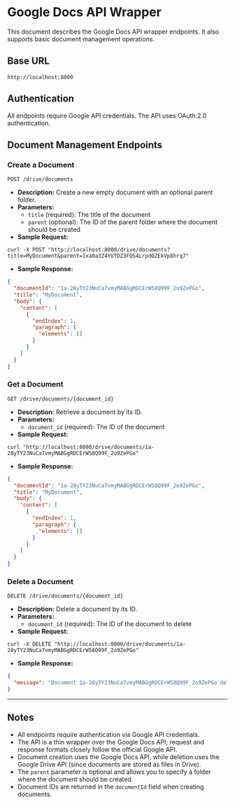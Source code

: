 # Google Docs API Wrapper

This document describes the Google Docs API wrapper endpoints. It also supports basic document management operations.

## Base URL
```
http://localhost:8000
```

## Authentication
All endpoints require Google API credentials. The API uses OAuth 2.0 authentication.

## Document Management Endpoints

### Create a Document
```
POST /drive/documents
```
- **Description:** Create a new empty document with an optional parent folder.
- **Parameters:**
  - `title` (required): The title of the document
  - `parent` (optional): The ID of the parent folder where the document should be created
- **Sample Request:**
```
curl -X POST "http://localhost:8000/drive/documents?title=MyDocument&parent=1xa0a3Z4YUfDZ3FQS4LrpdOZEkVp8hrq7"
```
- **Sample Response:**
```json
{
  "documentId": "1a-28yTY23NuCa7vmyMABGgRDCErW58Q99F_2o9ZePGo",
  "title": "MyDocument",
  "body": {
    "content": [
      {
        "endIndex": 1,
        "paragraph": {
          "elements": []
        }
      }
    ]
  }
}
```

### Get a Document
```
GET /drive/documents/{document_id}
```
- **Description:** Retrieve a document by its ID.
- **Parameters:**
  - `document_id` (required): The ID of the document
- **Sample Request:**
```
curl "http://localhost:8000/drive/documents/1a-28yTY23NuCa7vmyMABGgRDCErW58Q99F_2o9ZePGo"
```
- **Sample Response:**
```json
{
  "documentId": "1a-28yTY23NuCa7vmyMABGgRDCErW58Q99F_2o9ZePGo",
  "title": "MyDocument",
  "body": {
    "content": [
      {
        "endIndex": 1,
        "paragraph": {
          "elements": []
        }
      }
    ]
  }
}
```

### Delete a Document
```
DELETE /drive/documents/{document_id}
```
- **Description:** Delete a document by its ID.
- **Parameters:**
  - `document_id` (required): The ID of the document to delete
- **Sample Request:**
```
curl -X DELETE "http://localhost:8000/drive/documents/1a-28yTY23NuCa7vmyMABGgRDCErW58Q99F_2o9ZePGo"
```
- **Sample Response:**
```json
{
  "message": "Document 1a-28yTY23NuCa7vmyMABGgRDCErW58Q99F_2o9ZePGo deleted successfully"
}
```

---

## Notes
- All endpoints require authentication via Google API credentials.
- The API is a thin wrapper over the Google Docs API; request and response formats closely follow the official Google API.
- Document creation uses the Google Docs API, while deletion uses the Google Drive API (since documents are stored as files in Drive).
- The `parent` parameter is optional and allows you to specify a folder where the document should be created.
- Document IDs are returned in the `documentId` field when creating documents.
